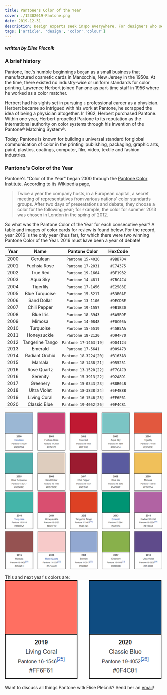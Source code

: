 ```yaml
---
title: Pantone's Color of the Year
cover: ./12302019-Pantone.png
date: 2019-12-31
description: Design experts seek inspo everywhere. For designers who seek color, start out with Pantone's Color of the Year.
tags: ['article', 'design', 'color','colour']
---
```

##### written by Elise Plecnik

### A brief history

<p>Pantone, Inc.'s humble beginnings began as a small business that manufactured cosmetic cards in Manoochie, New Jersey in the 1950s. At the time, there existed no industry-wide or uniform standards for color printing. Lawrence Herbert joined Pantone as part-time staff in 1956 where he worked as a color matcher. </p>

<p>Herbert had his sights set in pursuing a professional career as a physician. Herbert became so intrigued with his work at Pantone, he scrapped the idea of being a physician altogether. In 1962, Herbert purchased Pantone. Within one year, Herbert propelled Pantone to its reputation as the international authority on color systems through his invention of the Pantone® Matching System®. </p>

<p>Today, Pantone is known for building a universal standard for global communication of color in the printing, publishing, packaging, graphic arts, paint, plastics, coatings, computer, film, video, textile and fashion industries.</p>

### Pantone's Color of the Year

Pantone's "Color of the Year" began 2000 through the [Pantone Color Institute](https://www.pantone.com/color-consulting/about-pantone-color-institute). According to its Wikipedia page,

> Twice a year the company hosts, in a European capital, a secret meeting of representatives from various nations' color standards groups. After two days of presentations and debate, they choose a color for the following year; for example, the color for summer 2013 was chosen in London in the spring of 2012.

So what was the Pantone Color of the Year for each consecutive year? 
A table and images of color cards for review is found below. For the record, year 2016 is the only year (thus far), for which there were two winning Pantone Color of the Year. 2016 must have been a year of debate! 

|Year|Name            |Pantone Color        |HexCode    |
|:--:|:--------------:|:-------------------:|:---------:|
|2000|Cerulean        |`Pantone 15-4020`    |``#9BB7D4``|
|2001|Fuchsia Rose    |`Pantone 17-2031`    |``#C74375``|
|2002|True Red        |`Pantone 19-1664`    |``#BF1932``|
|2003|Aqua Sky        |`Pantone 14-4811`    |``#7BC4C4``|
|2004|Tigerlily       |`Pantone 17-1456`    |``#E2583E``|
|2005|Blue Turquoise  |`Pantone 15-5217`    |``#53B0AE``|
|2006|Sand Dollar     |`Pantone 13-1106`    |``#DECDBE``|
|2007|Chili Pepper    |`Pantone 19-1557`    |``#9B1B30``|
|2008|Blue Iris       |`Pantone 18-3943`    |``#5A5B9F``|
|2009|Mimosa          |`Pantone 14-0848`    |``#F0C05A``|
|2010|Turquoise       |`Pantone 15-5519`    |``#45B5AA``|
|2011|Honeysuckle     |`Pantone 18-2120`    |``#D94F70``|
|2012|Tangerine Tango |`Pantone 17-1463[19]`|``#DD4124``|
|2013|Emerald         |`Pantone 17-5641`    |``#009473``|
|2014|Radiant Orchid  |`Pantone 18-3224[20]`|``#B163A3``|
|2015|Marsala         |`Pantone 18-1438[21]`|``#955251``|
|2016|Rose Quartz     |`Pantone 13-1520[22]`|``#F7CAC9``|
|2016|Serenity        |`Pantone 15-3913[22]`|``#92A8D1``|
|2017|Greenery        |`Pantone 15-0343[23]`|``#88B04B``|
|2018|Ultra Violet    |`Pantone 18-3838[24]`|``#5F4B8B``|
|2019|Living Coral    |`Pantone 16-1546[25]`|``#FF6F61``|
|2020|Classic Blue    |`Pantone 19-4052[26]`|``#0F4C81``|

[![Pantone's Color of the Year 2000-2009](./Pantone-Color1.PNG "Pantone's Color of the Year 2000-2009")](https://en.wikipedia.org/wiki/Pantone#Color_of_the_Year)
[![Pantone's Color of the Year 2010-2018](./Pantone-Color2.PNG "Pantone's Color of the Year 2010-2018")](https://en.wikipedia.org/wiki/Pantone#Color_of_the_Year)

This and next year's colors are:
[![Pantone's Color of the Year 2019-2020](./Pantone-Color3.PNG "Pantone's Color of the Year 2019-2020")](https://en.wikipedia.org/wiki/Pantone#Color_of_the_Year)



Want to discuss all things Pantone with Elise Plečnik? Send her an [email](mailto:elise@elisejane.me?subject=Pantone)!